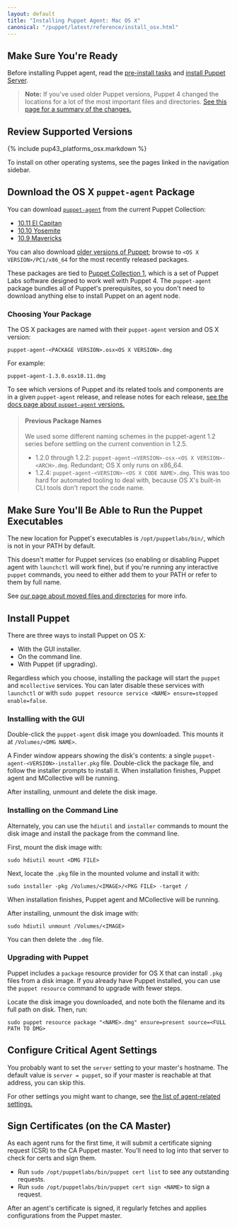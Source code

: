 ```yaml
---
layout: default
title: "Installing Puppet Agent: Mac OS X"
canonical: "/puppet/latest/reference/install_osx.html"
---
```


[server_install]: /puppetserver/2.2/install_from_packages.html
[where]: ./whered_it_go.html
[agent_settings]: ./config_important_settings.html#settings-for-agents-all-nodes

## Make Sure You're Ready

Before installing Puppet agent, read the [pre-install tasks](./install_pre.html) and [install Puppet Server][server_install].

> **Note:** If you've used older Puppet versions, Puppet 4 changed the locations for a lot of the most important files and directories. [See this page for a summary of the changes.][where]

## Review Supported Versions

{% include pup43_platforms_osx.markdown %}

To install on other operating systems, see the pages linked in the navigation sidebar.

## Download the OS X `puppet-agent` Package

You can download [`puppet-agent`](./about_agent.html) from the current Puppet Collection:

* [10.11 El Capitan](https://downloads.puppetlabs.com/mac/10.11/PC1/x86_64/)
* [10.10 Yosemite](https://downloads.puppetlabs.com/mac/10.10/PC1/x86_64/)
* [10.9 Mavericks](https://downloads.puppetlabs.com/mac/10.9/PC1/x86_64/)

You can also download [older versions of Puppet](https://downloads.puppetlabs.com/mac/); browse to `<OS X VERSION>/PC1/x86_64` for the most recently released packages.

These packages are tied to [Puppet Collection 1](/guides/puppetlabs_package_repositories.html), which is a set of Puppet Labs software designed to work well with Puppet 4. The `puppet-agent` package bundles all of Puppet's prerequisites, so you don't need to download anything else to install Puppet on an agent node.

### Choosing Your Package

The OS X packages are named with their `puppet-agent` version and OS X version:

    puppet-agent-<PACKAGE VERSION>.osx<OS X VERSION>.dmg

For example:

    puppet-agent-1.3.0.osx10.11.dmg

To see which versions of Puppet and its related tools and components are in a given `puppet-agent` release, and release notes for each release, [see the docs page about `puppet-agent` versions.](./about_agent.html)

> #### Previous Package Names
>
> We used some different naming schemes in the puppet-agent 1.2 series before settling on the current convention in 1.2.5.
>
> * 1.2.0 through 1.2.2: `puppet-agent-<VERSION>-osx-<OS X VERSION>-<ARCH>.dmg`. Redundant; OS X only runs on x86_64.
> * 1.2.4: `puppet-agent-<VERSION>-<OS X CODE NAME>.dmg`. This was too hard for automated tooling to deal with, because OS X's built-in CLI tools don't report the code name.

## Make Sure You'll Be Able to Run the Puppet Executables

The new location for Puppet's executables is `/opt/puppetlabs/bin/`, which is not in your PATH by default.

This doesn't matter for Puppet services (so enabling or disabling Puppet agent with `launchctl` will work fine), but if you're running any interactive `puppet` commands, you need to either add them to your PATH or refer to them by full name.

See [our page about moved files and directories][where] for more info.

## Install Puppet

There are three ways to install Puppet on OS X:

* With the GUI installer.
* On the command line.
* With Puppet (if upgrading).

Regardless which you choose, installing the package will start the `puppet` and `mcollective` services. You can later disable these services with `launchctl` or with `sudo puppet resource service <NAME> ensure=stopped enable=false`.

### Installing with the GUI

Double-click the `puppet-agent` disk image you downloaded. This mounts it at `/Volumes/<DMG NAME>`.

A Finder window appears showing the disk's contents: a single `puppet-agent-<VERSION>-installer.pkg` file. Double-click the package file, and follow the installer prompts to install it. When installation finishes, Puppet agent and MCollective will be running.

After installing, unmount and delete the disk image.

### Installing on the Command Line

Alternately, you can use the `hdiutil` and `installer` commands to mount the disk image and install the package from the command line.

First, mount the disk image with:

    sudo hdiutil mount <DMG FILE>

Next, locate the `.pkg` file in the mounted volume and install it with:

    sudo installer -pkg /Volumes/<IMAGE>/<PKG FILE> -target /

When installation finishes, Puppet agent and MCollective will be running.

After installing, unmount the disk image with:

    sudo hdiutil unmount /Volumes/<IMAGE>

You can then delete the `.dmg` file.

### Upgrading with Puppet

Puppet includes a `package` resource provider for OS X that can install `.pkg` files from a disk image. If you already have Puppet installed, you can use the `puppet resource` command to upgrade with fewer steps.

Locate the disk image you downloaded, and note both the filename and its full path on disk. Then, run:

    sudo puppet resource package "<NAME>.dmg" ensure=present source=<FULL PATH TO DMG>

## Configure Critical Agent Settings

You probably want to set the `server` setting to your master's hostname. The default value is `server = puppet`, so if your master is reachable at that address, you can skip this.

For other settings you might want to change, see [the list of agent-related settings.][agent_settings]

## Sign Certificates (on the CA Master)

As each agent runs for the first time, it will submit a certificate signing request (CSR) to the CA Puppet master. You'll need to log into that server to check for certs and sign them.

* Run `sudo /opt/puppetlabs/bin/puppet cert list` to see any outstanding requests.
* Run `sudo /opt/puppetlabs/bin/puppet cert sign <NAME>` to sign a request.

After an agent's certificate is signed, it regularly fetches and applies configurations from the Puppet master.
